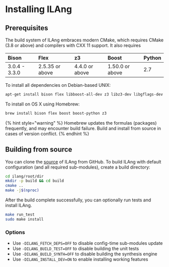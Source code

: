 # Installing ILAng

## Prerequisites

The build system of ILAng embraces modern CMake, which requires CMake \(3.8 or above\) and compilers with CXX 11 support. It also requires 

| Bison | Flex | z3 | Boost | Python |
| :--- | :--- | :--- | :--- | :--- |
| 3.0.4 - 3.3.0 | 2.5.35 or above | 4.4.0 or above | 1.50.0 or above | 2.7 |

To install all dependencies on Debian-based UNIX:

```bash
apt-get install bison flex libboost-all-dev z3 libz3-dev libgflags-dev
```

To install on OS X using Homebrew:

```bash
brew install bison flex boost boost-python z3
```

{% hint style="warning" %}
Homebrew updates the formulas \(packages\) frequently, and may encounter build failure. Build and install from source in cases of version conflict. 
{% endhint %}

## Building from source

You can clone the [source](https://github.com/Bo-Yuan-Haung/ILAng) of ILAng from GitHub. To build ILAng with default configuration \(and all required sub-modules\), create a build directory:

```bash
cd ilang/root/dir
mkdir -p build && cd build
cmake .. 
make -j$(nproc)
```

After the build complete successfully, you can optionally run tests and install ILAng.

```bash
make run_test
sudo make install
```

### Options

* Use `-DILANG_FETCH_DEPS=OFF` to disable config-time sub-modules update
* Use `-DILANG_BUILD_TEST=OFF` to disable building the unit tests
* Use `-DILANG_BUILD_SYNTH=OFF` to disable building the synthesis engine
* Use `-DILANG_INSTALL_DEV=ON` to enable installing working features

